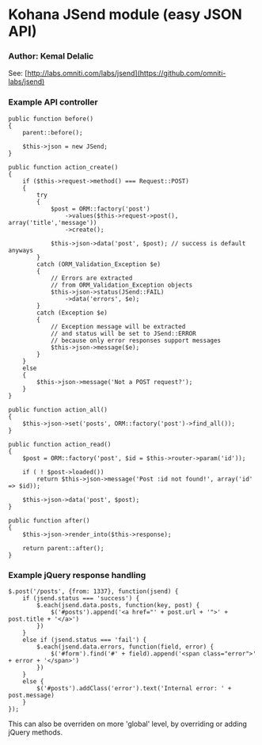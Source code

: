 # Kohana JSend module (easy JSON API)
### Author: Kemal Delalic

See: [http://labs.omniti.com/labs/jsend](https://github.com/omniti-labs/jsend)
	
### Example API controller
	
	public function before()
	{
		parent::before();

		$this->json = new JSend;
	}
	
	public function action_create()
	{
		if ($this->request->method() === Request::POST)
		{	
			try
			{
				$post = ORM::factory('post')
					->values($this->request->post(), array('title','message'))
					->create();
					
				$this->json->data('post', $post); // success is default anyways
			}
			catch (ORM_Validation_Exception $e)
			{
				// Errors are extracted
				// from ORM_Validation_Exception objects
				$this->json->status(JSend::FAIL)
					->data('errors', $e); 
			}
			catch (Exception $e)
			{
				// Exception message will be extracted
				// and status will be set to JSend::ERROR
				// because only error responses support messages
				$this->json->message($e); 
			}
		}
		else
		{
			$this->json->message('Not a POST request?');
		}
	}

	public function action_all()
	{
		$this->json->set('posts', ORM::factory('post')->find_all());
	}

	public function action_read()
	{
		$post = ORM::factory('post', $id = $this->router->param('id'));

		if ( ! $post->loaded())
			return $this->json->message('Post :id not found!', array('id' => $id));

		$this->json->data('post', $post);
	}

	public function after()
	{
		$this->json->render_into($this->response);

		return parent::after();
	}

### Example jQuery response handling

	$.post('/posts', {from: 1337}, function(jsend) {
		if (jsend.status === 'success') {
			$.each(jsend.data.posts, function(key, post) {
				$('#posts').append('<a href="' + post.url + '">' + post.title + '</a>')
			})
		}
		else if (jsend.status === 'fail') {
			$.each(jsend.data.errors, function(field, error) {
				$('#form').find('#' + field).append('<span class="error">' + error + '</span>')
			})
		}
		else {
			$('#posts').addClass('error').text('Internal error: ' + post.message)
		}
	});
	
This can also be overriden on more 'global' level, by overriding or adding jQuery methods.
